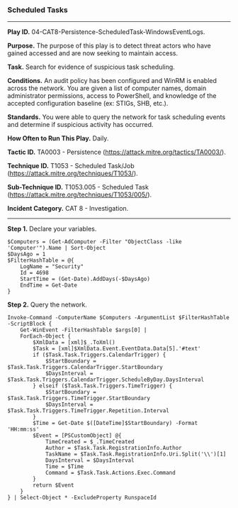 ### Scheduled Tasks

---

**Play ID.** 04-CAT8-Persistence-ScheduledTask-WindowsEventLogs.

**Purpose.** The purpose of this play is to detect threat actors who have gained accessed and are now seeking to maintain access.

**Task.** Search for evidence of suspicious task scheduling.

**Conditions.** An audit policy has been configured and WinRM is enabled across the network. You are given a list of computer names, domain administrator permissions, access to PowerShell, and knowledge of the accepted configuration baseline (ex: STIGs, SHB, etc.).

**Standards.** You were able to query the network for task scheduling events and determine if suspicious activity has occurred. 

**How Often to Run This Play.** Daily. 

**Tactic ID.** TA0003 - Persistence (https://attack.mitre.org/tactics/TA0003/).

**Technique ID.** T1053 - Scheduled Task/Job (https://attack.mitre.org/techniques/T1053/).

**Sub-Technique ID.** T1053.005 - Scheduled Task (https://attack.mitre.org/techniques/T1053/005/).

**Incident Category.** CAT 8 - Investigation.

---

**Step 1.** Declare your variables.
```pwsh
$Computers = (Get-AdComputer -Filter "ObjectClass -like 'Computer'").Name | Sort-Object
$DaysAgo = 1
$FilterHashTable = @{
    LogName = "Security"
    Id = 4698
    StartTime = (Get-Date).AddDays(-$DaysAgo)
    EndTime = Get-Date
}
```

**Step 2.** Query the network.
```pwsh
Invoke-Command -ComputerName $Computers -ArgumentList $FilterHashTable -ScriptBlock {
    Get-WinEvent -FilterHashTable $args[0] |
    ForEach-Object {
        $XmlData = [xml]$_.ToXml()
        $Task = [xml]$XmlData.Event.EventData.Data[5].'#text'
        if ($Task.Task.Triggers.CalendarTrigger) {
            $StartBoundary = $Task.Task.Triggers.CalendarTrigger.StartBoundary
            $DaysInterval = $Task.Task.Triggers.CalendarTrigger.ScheduleByDay.DaysInterval  
        } elseif ($Task.Task.Triggers.TimeTrigger) {
            $StartBoundary = $Task.Task.Triggers.TimeTrigger.StartBoundary
            $DaysInterval = $Task.Task.Triggers.TimeTrigger.Repetition.Interval
        }
        $Time = Get-Date $([DateTime]$StartBoundary) -Format 'HH:mm:ss'
        $Event = [PSCustomObject] @{
            TimeCreated = $_.TimeCreated
            Author = $Task.Task.RegistrationInfo.Author
            TaskName = $Task.Task.RegistrationInfo.Uri.Split('\\')[1]
            DaysInterval = $DaysInterval
            Time = $Time
            Command = $Task.Task.Actions.Exec.Command     
        }
        return $Event
    }
} | Select-Object * -ExcludeProperty RunspaceId
```
